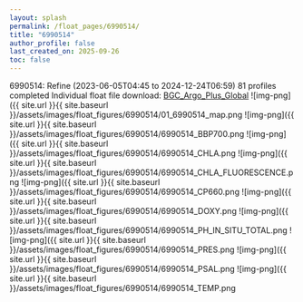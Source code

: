 ```yaml
---
layout: splash
permalink: /float_pages/6990514/
title: "6990514"
author_profile: false
last_created_on: 2025-09-26
toc: false
---
```

 
6990514: Refine (2023-06-05T04:45 to 2024-12-24T06:59)
81 profiles completed
Individual float file download: [BGC_Argo_Plus_Global](https://ftp.soest.hawaii.edu/bgc_argo_plus/Individual_Floats/outliers_removed/6990514_Sprof_processed.nc)
![img-png]({{ site.url }}{{ site.baseurl }}/assets/images/float_figures/6990514/01_6990514_map.png
![img-png]({{ site.url }}{{ site.baseurl }}/assets/images/float_figures/6990514/6990514_BBP700.png
![img-png]({{ site.url }}{{ site.baseurl }}/assets/images/float_figures/6990514/6990514_CHLA.png
![img-png]({{ site.url }}{{ site.baseurl }}/assets/images/float_figures/6990514/6990514_CHLA_FLUORESCENCE.png
![img-png]({{ site.url }}{{ site.baseurl }}/assets/images/float_figures/6990514/6990514_CP660.png
![img-png]({{ site.url }}{{ site.baseurl }}/assets/images/float_figures/6990514/6990514_DOXY.png
![img-png]({{ site.url }}{{ site.baseurl }}/assets/images/float_figures/6990514/6990514_PH_IN_SITU_TOTAL.png
![img-png]({{ site.url }}{{ site.baseurl }}/assets/images/float_figures/6990514/6990514_PRES.png
![img-png]({{ site.url }}{{ site.baseurl }}/assets/images/float_figures/6990514/6990514_PSAL.png
![img-png]({{ site.url }}{{ site.baseurl }}/assets/images/float_figures/6990514/6990514_TEMP.png
